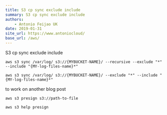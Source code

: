 ```yaml
---
title: S3 cp sync exclude include
summary: S3 cp sync exclude include
authors:
    - Antonio Feijao UK
date: 2019-01-31
site_url: https://www.antoniocloud/
base_url: /aws/
---
```


S3 cp sync exclude include


`aws s3 sync /var/log/ s3://{MYBUCKET-NAME}/ --recursive --exclude "*" --include "{MY-log-files-name}*"`

`aws s3 sync /var/log/ s3://{MYBUCKET-NAME}/ --exclude "*" --include "{MY-log-files-name}*"`




to work on another blog post

`aws s3 presign s3://path-to-file`

`aws s3 help presign`
